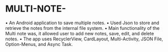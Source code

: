 # MULTI-NOTE-
• An Android application to save multiple notes.
•	Used Json to store and retrieve the notes from the internal file system.
•	Main functionality of the Multi note was, it allowed user to add new notes, save, edit, and delete notes.
•	The app uses RecyclerView, CardLayout, Multi-Activity, JSON File, Option-Menus, and Async Task.
